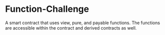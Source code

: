 # Function-Challenge

A smart contract that uses view, pure, and payable functions. The functions are accessible within the contract and derived contracts as well.